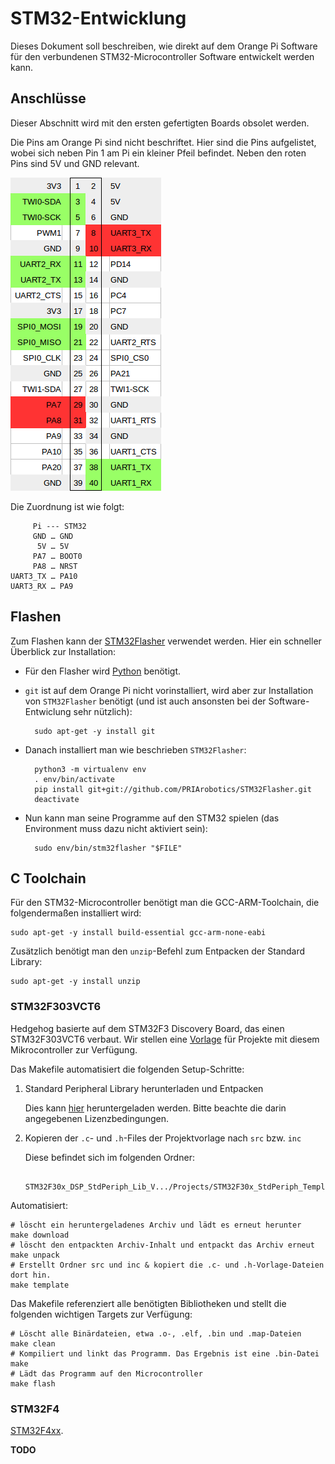 # STM32-Entwicklung

Dieses Dokument soll beschreiben, wie direkt auf dem Orange Pi Software für den verbundenen STM32-Microcontroller Software entwickelt werden kann.

## Anschlüsse

Dieser Abschnitt wird mit den ersten gefertigten Boards obsolet werden.

Die Pins am Orange Pi sind nicht beschriftet. Hier sind die Pins aufgelistet, wobei sich neben Pin 1 am Pi ein kleiner Pfeil befindet. Neben den roten Pins sind 5V und GND relevant.

![Orange Pi Pinout](../res/orangepi_pinout.png)

Die Zuordnung ist wie folgt:

         Pi --- STM32
         GND … GND
          5V … 5V
         PA7 … BOOT0
         PA8 … NRST
    UART3_TX … PA10
    UART3_RX … PA9

## Flashen

Zum Flashen kann der [STM32Flasher](https://github.com/PRIArobotics/STM32Flasher) verwendet werden.
Hier ein schneller Überblick zur Installation:

* Für den Flasher wird [Python](python.md) benötigt.

* `git` ist auf dem Orange Pi nicht vorinstalliert, wird aber zur Installation von `STM32Flasher` benötigt (und ist auch ansonsten bei der Software-Entwiclung sehr nützlich):

        sudo apt-get -y install git

* Danach installiert man wie beschrieben `STM32Flasher`:

        python3 -m virtualenv env
        . env/bin/activate
        pip install git+git://github.com/PRIArobotics/STM32Flasher.git
        deactivate

* Nun kann man seine Programme auf den STM32 spielen (das Environment muss dazu nicht aktiviert sein):

        sudo env/bin/stm32flasher "$FILE"

## C Toolchain

Für den STM32-Microcontroller benötigt man die GCC-ARM-Toolchain, die folgendermaßen installiert wird:

    sudo apt-get -y install build-essential gcc-arm-none-eabi

Zusätzlich benötigt man den `unzip`-Befehl zum Entpacken der Standard Library:

    sudo apt-get -y install unzip

### STM32F303VCT6

Hedgehog basierte auf dem STM32F3 Discovery Board, das einen STM32F303VCT6 verbaut.
Wir stellen eine [Vorlage](https://github.com/PRIArobotics/STM32Template) für Projekte mit diesem Mikrocontroller zur Verfügung.

Das Makefile automatisiert die folgenden Setup-Schritte:

1. Standard Peripheral Library herunterladen und Entpacken

   Dies kann [hier](http://www.st.com/web/catalog/tools/FM147/CL1794/SC961/SS1743/LN1939/PF258144#orderable) heruntergeladen werden.
   Bitte beachte die darin angegebenen Lizenzbedingungen.

2. Kopieren der `.c`- und `.h`-Files der Projektvorlage nach `src` bzw. `inc`

   Diese befindet sich im folgenden Ordner:
   
        STM32F30x_DSP_StdPeriph_Lib_V.../Projects/STM32F30x_StdPeriph_Templates/

Automatisiert:

    # löscht ein heruntergeladenes Archiv und lädt es erneut herunter
    make download
    # löscht den entpackten Archiv-Inhalt und entpackt das Archiv erneut
    make unpack
    # Erstellt Ordner src und inc & kopiert die .c- und .h-Vorlage-Dateien dort hin.
    make template

Das Makefile referenziert alle benötigten Bibliotheken und stellt die folgenden wichtigen Targets zur Verfügung:

    # Löscht alle Binärdateien, etwa .o-, .elf, .bin und .map-Dateien
    make clean
    # Kompiliert und linkt das Programm. Das Ergebnis ist eine .bin-Datei
    make
    # Lädt das Programm auf den Microcontroller
    make flash

### STM32F4

[STM32F4xx](http://www.st.com/web/catalog/tools/FM147/CL1794/SC961/SS1743/LN1939/PF257901#orderable).

**TODO**

